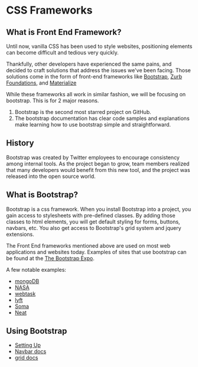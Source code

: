 # CSS Frameworks


## What is Front End Framework?

Until now, vanilla CSS has been used to style websites, positioning elements can become difficult and tedious very quickly.

Thankfully, other developers have experienced the same pains, and decided to craft solutions that address the issues we've been facing. Those solutions come in the form of front-end frameworks like [Bootstrap](http://getbootstrap.com/), [Zurb Foundations](http://foundation.zurb.com/), and [Materialize](http://materializecss.com/)

While these frameworks all work in similar fashion, we will be focusing on bootstrap. This is for 2 major reasons.

1. Bootstrap is the second most starred project on GitHub.
2. The bootstrap documentation has clear code samples and explanations make learning how to use bootstrap simple and straightforward.

## History

Bootstrap was created by Twitter employees to encourage consistency among internal tools. As the project began to grow, team members realized that many developers would benefit from this new tool, and the project was released into the open source world.

## What is Bootstrap?

Bootstrap is a css framework. When you install Bootstrap into a project, you gain access to stylesheets with pre-defined classes. By adding those classes to html elements, you will get default styling for forms, buttons, navbars, etc. You also get access to Bootstrap's grid system and jquery extensions.

The Front End frameworks mentioned above are used on most web applications and websites today. Examples of sites that use bootstrap can be found at the [The Bootstrap Expo](http://expo.getbootstrap.com/).

A few notable examples:

* [mongoDB](https://www.mongodb.com/)
* [NASA](https://www.nasa.gov/)
* [webtask](https://webtask.io/)
* [lyft](https://www.lyft.com/)
* [Soma](https://www.drinksoma.com/)
* [Neat](https://thisisneat.com.au/)

## Using Bootstrap

* [Setting Up](https://getbootstrap.com/docs/5.0/getting-started/introduction/)
* [Navbar docs](https://getbootstrap.com/docs/5.0/components/navbar/)
* [grid docs](https://getbootstrap.com/docs/5.0/layout/grid/)